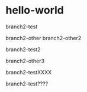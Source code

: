 # hello-world
branch2-test

branch2-other
branch2-other2

branch2-test2

branch2-other3

branch2-testXXXX

branch2-test????
